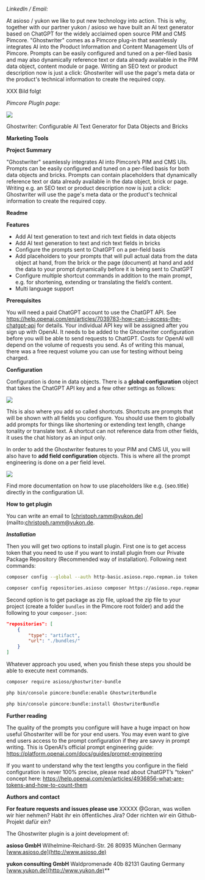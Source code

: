 *LinkedIn / Email:*

At asioso / yukon we like to put new technology into action. This is why, together with our partner yukon / asioso we have built an AI text generator based on ChatGPT for the widely acclaimed open source PIM and CMS Pimcore. "Ghostwriter" comes as a Pimcore plug-in that seamlessly integrates AI into the Product Information and Content Management UIs of Pimcore. Prompts can be easily configured and tuned on a per-filed basis and may also dynamically reference text or data already available in the PIM data object, content module or page. Writing an SEO text or product description now is just a click: Ghostwriter will use the page's meta data or the product's technical information to create the required copy.

XXX Bild folgt

*Pimcore PlugIn page:*

![](documentation/img/001.png)

Ghostwriter: Configurable AI Text Generator for Data Objects and Bricks

**Marketing Tools**

**Project Summary**

"Ghostwriter" seamlessly integrates AI into Pimcore’s PIM and CMS UIs. Prompts can be easily configured and tuned on a per-filed basis for both data objects and bricks. Prompts can contain placeholders that dynamically reference text or data already available in the data object, brick or page. Writing e.g. an SEO text or product description now is just a click: Ghostwriter will use the page's meta data or the product's technical information to create the required copy.

**Readme**

**Features**

- Add AI text generation to text and rich text fields in data objects
- Add AI text generation to text and rich text fields in bricks
- Configure the prompts sent to ChatGPT on a per-field basis
- Add placeholders to your prompts that will pull actual data from the data object at hand, from the brick or the page (document) at hand and add the data to your prompt dynamically before it is being sent to ChatGPT
- Configure multiple shortcut commands in addition to the main prompt, e.g. for shortening, extending or translating the field’s content.
- Multi language support

**Prerequisites**

You will need a paid ChatGPT account to use the ChatGPT API. See <https://help.openai.com/en/articles/7039783-how-can-i-access-the-chatgpt-api> for details. Your individual API key will be assigned after you sign up with OpenAI. It needs to be added to the Ghostwriter configuration before you will be able to send requests to ChatGPT. Costs for OpenAI will depend on the volume of requests you send. As of writing this manual, there was a free request volume you can use for testing without being charged.

**Configuration**

Configuration is done in data objects. There is a **global configuration** object that takes the ChatGPT API key and a few other settings as follows:

![](documentation/img/002.png)

This is also where you add so called shortcuts. Shortcuts are prompts that will be shown with all fields you configure. You should use them to globally add prompts for things like shortening or extending text length, change tonality or translate text. A shortcut can not reference data from other fields, it uses the chat history as an input only.

In order to add the Ghostwriter features to your PIM and CMS UI, you will also have to **add field configuration** objects. This is where all the prompt engineering is done on a per field level.

![](documentation/img/003.png)

Find more documentation on how to use placeholders like e.g. {seo.title} directly in the configuration UI.


**How to get plugin**

You can write an email to [christoph.ramm@yukon.de](mailto:christoph.ramm@yukon.de.

***Installation***

Then you will get two options to install plugin.
First one is to get access token that you need to use if you want to install plugin from our Private Package Repository (Recommended way of installation). Following next commands:
```bash
composer config --global --auth http-basic.asioso.repo.repman.io token YOUR-TOKEN
```
```bash
composer config repositories.asioso composer https://asioso.repo.repman.io/
``` 

Second option is to get package as zip file, upload the zip file to your project (create a folder `bundles` in the Pimcore root folder) and add the following to your `composer.json`:
```json
"repositories": [
    {
        "type": "artifact",
        "url": "./bundles/"
    }
]
```
Whatever approach you used, when you finish these steps you should be able to execute next commands.

```bash
composer require asioso/ghostwriter-bundle
``` 

```bash
php bin/console pimcore:bundle:enable GhostwriterBundle
``` 

```bash
php bin/console pimcore:bundle:install GhostwriterBundle
``` 

**Further reading**

The quality of the prompts you configure will have a huge impact on how useful Ghostwriter will be for your end users. You may even want to give end users access to the prompt configuration if they are savvy in prompt writing. This is OpenAI’s official prompt engineering guide: <https://platform.openai.com/docs/guides/prompt-engineering>

If you want to understand why the text lengths you configure in the field configuration is never 100% precise, please read about ChatGPT’s “token” concept here: <https://help.openai.com/en/articles/4936856-what-are-tokens-and-how-to-count-them>

**Authors and contact**

**For feature requests and issues please use** XXXXX @Goran, was wollen wir hier nehmen? Habt ihr ein öffentliches Jira? Oder richten wir ein Github-Projekt dafür ein?

The Ghostwriter plugin is a joint development of:

**asioso GmbH**
Wilhelmine-Reichard-Str. 26
80935 München
Germany
[www.asioso.de](http://www.asioso.de)

**yukon consulting GmbH**
Waldpromenade 40b
82131 Gauting
Germany
[www.yukon.de](http://www.yukon.de)** 





